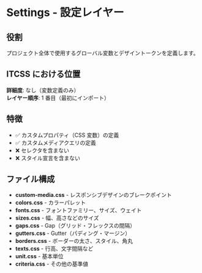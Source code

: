 # Settings - 設定レイヤー

## 役割

プロジェクト全体で使用するグローバル変数とデザイントークンを定義します。

## ITCSS における位置

**詳細度**: なし（変数定義のみ）  
**レイヤー順序**: 1 番目（最初にインポート）

## 特徴

- ✅ カスタムプロパティ（CSS 変数）の定義
- ✅ カスタムメディアクエリの定義
- ❌ セレクタを含まない
- ❌ スタイル宣言を含まない

## ファイル構成

- **custom-media.css** - レスポンシブデザインのブレークポイント
- **colors.css** - カラーパレット
- **fonts.css** - フォントファミリー、サイズ、ウェイト
- **sizes.css** - 幅、高さなどのサイズ
- **gaps.css** - Gap（グリッド・フレックスの間隔）
- **gutters.css** - Gutter（パディング・マージン）
- **borders.css** - ボーダーの太さ、スタイル、角丸
- **texts.css** - 行高、文字間隔など
- **unit.css** - 基本単位
- **criteria.css** - その他の基準値
